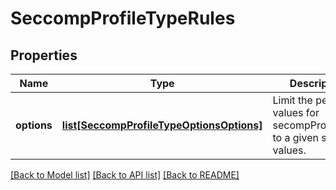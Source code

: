 # SeccompProfileTypeRules

## Properties
Name | Type | Description | Notes
------------ | ------------- | ------------- | -------------
**options** | [**list[SeccompProfileTypeOptionsOptions]**](SeccompProfileTypeOptionsOptions.md) | Limit the permitted values for secompProfileType to a given set of values. | [optional] 

[[Back to Model list]](../README.md#documentation-for-models) [[Back to API list]](../README.md#documentation-for-api-endpoints) [[Back to README]](../README.md)

